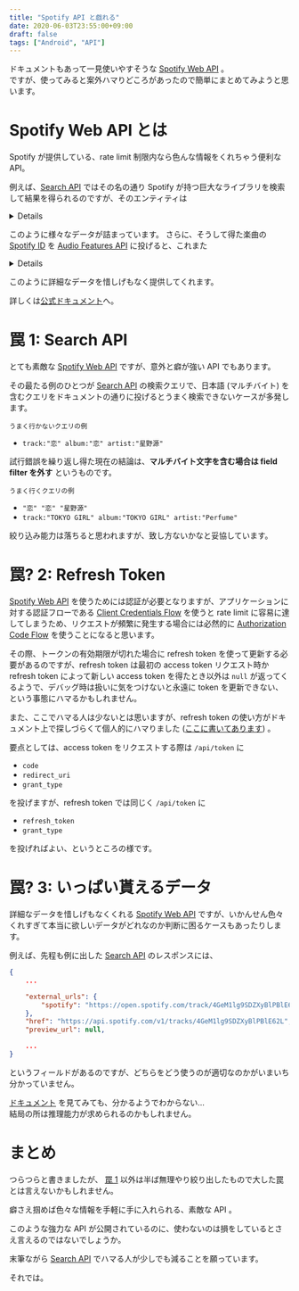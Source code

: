 ```yaml
---
title: "Spotify API と戯れる"
date: 2020-06-03T23:55:00+09:00
draft: false
tags: ["Android", "API"]
---
```


ドキュメントもあって一見使いやすそうな [Spotify Web API](https://developer.spotify.com/documentation/web-api/) 。  
ですが、使ってみると案外ハマりどころがあったので簡単にまとめてみようと思います。

# Spotify Web API とは

Spotify が提供している、rate limit 制限内なら色んな情報をくれちゃう便利な API。

例えば、[Search API](https://developer.spotify.com/documentation/web-api/reference/search/search/) ではその名の通り Spotify が持つ巨大なライブラリを検索して結果を得られるのですが、そのエンティティは

<details>

```json
{
  "tracks": {
    "href": "https://api.spotify.com/v1/search?query=Perfume+TOKYO+GIRL&type=track&offset=0&limit=1",
    "items": [
      {
        "album": {
          "album_type": "album",
          "artists": [
            {
              "external_urls": {
                "spotify": "https://open.spotify.com/artist/2XMxWKPKCxoLkSdpCViCnr"
              },
              "href": "https://api.spotify.com/v1/artists/2XMxWKPKCxoLkSdpCViCnr",
              "id": "2XMxWKPKCxoLkSdpCViCnr",
              "name": "Perfume",
              "type": "artist",
              "uri": "spotify:artist:2XMxWKPKCxoLkSdpCViCnr"
            }
          ],
          "available_markets": ["JP"],
          "external_urls": {
            "spotify": "https://open.spotify.com/album/0e7AS0Cgn03lXq2orBHQG0"
          },
          "href": "https://api.spotify.com/v1/albums/0e7AS0Cgn03lXq2orBHQG0",
          "id": "0e7AS0Cgn03lXq2orBHQG0",
          "images": [
            {
              "height": 640,
              "url": "https://i.scdn.co/image/ab67616d0000b27341d029191747f109998f8023",
              "width": 640
            },
            {
              "height": 300,
              "url": "https://i.scdn.co/image/ab67616d00001e0241d029191747f109998f8023",
              "width": 300
            },
            {
              "height": 64,
              "url": "https://i.scdn.co/image/ab67616d0000485141d029191747f109998f8023",
              "width": 64
            }
          ],
          "name": "Future Pop",
          "release_date": "2018-08-15",
          "release_date_precision": "day",
          "total_tracks": 12,
          "type": "album",
          "uri": "spotify:album:0e7AS0Cgn03lXq2orBHQG0"
        },
        "artists": [
          {
            "external_urls": {
              "spotify": "https://open.spotify.com/artist/2XMxWKPKCxoLkSdpCViCnr"
            },
            "href": "https://api.spotify.com/v1/artists/2XMxWKPKCxoLkSdpCViCnr",
            "id": "2XMxWKPKCxoLkSdpCViCnr",
            "name": "Perfume",
            "type": "artist",
            "uri": "spotify:artist:2XMxWKPKCxoLkSdpCViCnr"
          }
        ],
        "available_markets": ["JP"],
        "disc_number": 1,
        "duration_ms": 267386,
        "explicit": false,
        "external_ids": {
          "isrc": "JPPO01803313"
        },
        "external_urls": {
          "spotify": "https://open.spotify.com/track/4GeM1lg9SDZXyBlPBlE62L"
        },
        "href": "https://api.spotify.com/v1/tracks/4GeM1lg9SDZXyBlPBlE62L",
        "id": "4GeM1lg9SDZXyBlPBlE62L",
        "is_local": false,
        "name": "TOKYO GIRL - Remastered",
        "popularity": 46,
        "preview_url": null,
        "track_number": 4,
        "type": "track",
        "uri": "spotify:track:4GeM1lg9SDZXyBlPBlE62L"
      }
    ],
    "limit": 1,
    "next": "https://api.spotify.com/v1/search?query=Perfume+TOKYO+GIRL&type=track&offset=1&limit=1",
    "offset": 0,
    "previous": null,
    "total": 18
  }
}
```

</details>

このように様々なデータが詰まっています。
さらに、そうして得た楽曲の [Spotify ID](https://developer.spotify.com/documentation/web-api/#spotify-uris-and-ids) を [Audio Features API](https://developer.spotify.com/documentation/web-api/reference/tracks/get-several-audio-features/) に投げると、これまた

<details>

```json
{
  "audio_features": [
    {
      "danceability": 0.728,
      "energy": 0.915,
      "key": 2,
      "loudness": -3.13,
      "mode": 1,
      "speechiness": 0.0339,
      "acousticness": 0.222,
      "instrumentalness": 0.153,
      "liveness": 0.0831,
      "valence": 0.659,
      "tempo": 127.97,
      "type": "audio_features",
      "id": "4GeM1lg9SDZXyBlPBlE62L",
      "uri": "spotify:track:4GeM1lg9SDZXyBlPBlE62L",
      "track_href": "https://api.spotify.com/v1/tracks/4GeM1lg9SDZXyBlPBlE62L",
      "analysis_url": "https://api.spotify.com/v1/audio-analysis/4GeM1lg9SDZXyBlPBlE62L",
      "duration_ms": 267387,
      "time_signature": 4
    }
  ]
}
```

</details>

このように詳細なデータを惜しげもなく提供してくれます。

詳しくは[公式ドキュメント](https://developer.spotify.com/documentation/web-api/)へ。

# 罠 1: Search API

とても素敵な [Spotify Web API](https://developer.spotify.com/documentation/web-api/) ですが、意外と癖が強い API でもあります。

その最たる例のひとつが [Search API](https://developer.spotify.com/documentation/web-api/reference/search/search/) の検索クエリで、日本語 (マルチバイト) を含むクエリをドキュメントの通りに投げるとうまく検索できないケースが多発します。

<sub>うまく行かないクエリの例</sub>

- `track:"恋" album:"恋" artist:"星野源"`

試行錯誤を繰り返し得た現在の結論は、**マルチバイト文字を含む場合は field filter を外す** というものです。

<sub>うまく行くクエリの例</sub>

- `"恋" "恋" "星野源"`
- `track:"TOKYO GIRL" album:"TOKYO GIRL" artist:"Perfume"`

絞り込み能力は落ちると思われますが、致し方ないかなと妥協しています。

# 罠? 2: Refresh Token

[Spotify Web API](https://developer.spotify.com/documentation/web-api/) を使うためには認証が必要となりますが、アプリケーションに対する認証フローである [Client Credentials Flow](https://developer.spotify.com/documentation/general/guides/authorization-guide/#client-credentials-flow) を使うと rate limit に容易に達してしまうため、リクエストが頻繁に発生する場合には必然的に [Authorization Code Flow](https://developer.spotify.com/documentation/general/guides/authorization-guide/#authorization-code-flow) を使うことになると思います。

その際、トークンの有効期限が切れた場合に refresh token を使って更新する必要があるのですが、refresh token は最初の access token リクエスト時か refresh token によって新しい access token を得たとき以外は `null` が返ってくるようで、デバッグ時は扱いに気をつけないと永遠に token を更新できない、という事態にハマるかもしれません。

また、ここでハマる人は少ないとは思いますが、refresh token の使い方がドキュメント上で探しづらくて個人的にハマりました ([ここに書いてあります](https://developer.spotify.com/documentation/general/guides/authorization-guide/#4-requesting-a-refreshed-access-token-spotify-returns-a-new-access-token-to-your-app)) 。

要点としては、access token をリクエストする際は `/api/token` に

- `code`
- `redirect_uri`
- `grant_type`

を投げますが、refresh token では同じく `/api/token` に

- `refresh_token`
- `grant_type`

を投げればよい、というところの様です。

# 罠? 3: いっぱい貰えるデータ

詳細なデータを惜しげもなくくれる [Spotify Web API](https://developer.spotify.com/documentation/web-api/) ですが、いかんせん色々くれすぎて本当に欲しいデータがどれなのか判断に困るケースもあったりします。

例えば、先程も例に出した [Search API](https://developer.spotify.com/documentation/web-api/reference/search/search/) のレスポンスには、

```json
{
    ...

    "external_urls": {
        "spotify": "https://open.spotify.com/track/4GeM1lg9SDZXyBlPBlE62L"
    },
    "href": "https://api.spotify.com/v1/tracks/4GeM1lg9SDZXyBlPBlE62L",
    "preview_url": null,

    ...
}
```

というフィールドがあるのですが、どちらをどう使うのが適切なのかがいまいち分かっていません。

[ドキュメント](https://developer.spotify.com/documentation/web-api/reference/object-model/#track-object-full) を見てみても、分かるようでわからない…  
結局の所は推理能力が求められるのかもしれません。

# まとめ

つらつらと書きましたが、 [罠 1](#罠-1-search-api) 以外は半ば無理やり絞り出したもので大した罠とは言えないかもしれません。

癖さえ掴めば色々な情報を手軽に手に入れられる、素敵な API 。

このような強力な API が公開されているのに、使わないのは損をしているとさえ言えるのではないでしょうか。

末筆ながら [Search API](https://developer.spotify.com/documentation/web-api/reference/search/search/) でハマる人が少しでも減ることを願っています。

それでは。
